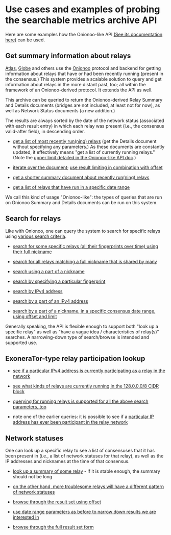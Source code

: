 # Use cases and examples of probing the searchable metrics archive API

Here are some examples how the Onionoo-like API [(See its documentation here)](https://github.com/wfn/torsearch/blob/master/docs/onionoo_api.md) can be used.

## Get summary information about relays

[Atlas](https://atlas.torproject.org/), [Globe](http://globe.rndm.de/) and others use the [Onionoo](https://onionoo.torproject.org/) protocol and backend for getting information about relays that have or had been recently running (present in the consensus.) This system provides a scalable solution to query and get information about relays in the more distant past, too; all within the framework of an Onionoo-derived protocol. It extends the API as well.

This archive can be queried to return the Onionoo-derived Relay Summary and Details documents (bridges are not included, at least not for now), as well as Network Status documents (a new addition.)

The results are always sorted by the date of the network status (associated with each result entry) in which each relay was present (i.e., the consensus valid-after field), in descending order.

 * [get a list of most recently run(ning) relays](http://ts.mkj.lt:5555/details) (get the Details document without specifying any parameters.) As these documents are constantly updated, it effectively means "get a list of currently running relays." (Note the [upper limit detailed in the Onionoo-like API doc](https://github.com/wfn/torsearch/blob/master/docs/onionoo_api.md#upper-limit).)

 * [iterate over the document](http://ts.mkj.lt:5555/details?offset=500); [use result limiting in combination with offset](http://ts.mkj.lt:5555/details?offset=500&limit=250)

 * [get a shorter summary document about recently run(ning) relays](http://ts.mkj.lt:5555/summary)

 * [get a list of relays that have run in a specific date range](http://ts.mkj.lt:5555/details?from=2013-02-25&to=2013-04)

We call this kind of usage "Onionoo-like": the types of queries that are run on Onionoo Summary and Details documents can be run on this system.

## Search for relays

Like with Onionoo, one can query the system to search for specific relays using [various search criteria](https://github.com/wfn/torsearch/blob/master/docs/onionoo_api.md#methods).

 * [search for some specific relays (all their fingerprints over time) using their full nickname](http://ts.mkj.lt:5555/details?search=moria1)

 * [search for all relays matching a full nickname that is shared by many](http://ts.mkj.lt:5555/details?search=unnamed)

 * [search using a part of a nickname](http://ts.mkj.lt:5555/details?search=mor)

 * [search by specifying a particular fingerprint](http://ts.mkj.lt:5555/details?lookup=4B35EA75FD72A0115451F69200ABDB3CF96A8087)

 * [search by IPv4 address](http://ts.mkj.lt:5555/details?search=79.98.25.182)

 * [search by a part of an IPv4 address](http://ts.mkj.lt:5555/details?search=79.98.)

 * [search by a part of a nickname, in a specific consensus date range, using offset and limit](http://ts.mkj.lt:5555/details?search=mor&from=2009-05&to=2012&offset=10&limit=50)

Generally speaking, the API is flexible enough to support both "look up a specific relay" as well as "have a vague idea / characteristics of relay(s)" searches. A narrowing-down type of search/browse is intended and supported use.

## ExoneraTor-type relay participation lookup

 * [see if a particular IPv4 address is currently participating as a relay in the network](http://ts.mkj.lt:5555/details?search=128.31.0.34&running=true)

 * [see what kinds of relays are currently running in the 128.0.0.0/8 CIDR block](http://ts.mkj.lt:5555/details?search=128.&running=true)

 * [querying for running relays is supported for all the above search parameters, too](http://ts.mkj.lt:5555/details?search=moria1&running=true)

 * note one of the earlier queries: it is possible to see if a [particular IP address has ever been participant in the relay network](http://ts.mkj.lt:5555/details?search=79.98.25.182)

## Network statuses

One can look up a specific relay to see a list of consensuses that it has been present in (i.e., a list of network statuses for that relay), as well as the IP addresses and nicknames at the time of that consensus.

 * [look up a summary of some relay](http://ts.mkj.lt:5555/statuses?lookup=9695DFC35FFEB861329B9F1AB04C46397020CE31&condensed=true) - if it is stable enough, the summary should not be long

 * [on the other hand, more troublesome relays will have a different pattern of network statuses](http://ts.mkj.lt:5555/statuses?lookup=4B35EA75FD72A0115451F69200ABDB3CF96A8087&condensed=true&to=2013-09-26)

 * [browse through the result set using offset](http://ts.mkj.lt:5555/statuses?lookup=F397038ADC51336135E7B80BD99CA3844360292B&condensed=true&offset=500)

 * [use date range parameters as before to narrow down results we are interested in](http://ts.mkj.lt:5555/statuses?lookup=F397038ADC51336135E7B80BD99CA3844360292B&condensed=true&from=2013-09&to=2013-09-22)

 * [browse through the full result set form](http://ts.mkj.lt:5555/statuses?lookup=F397038ADC51336135E7B80BD99CA3844360292B)
